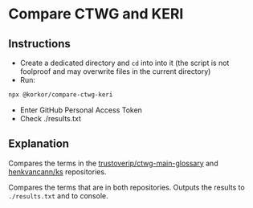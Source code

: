 # Compare CTWG and KERI

## Instructions

- Create a dedicated directory and `cd` into into it (the script is not foolproof and may overwrite files in the current directory)
- Run:

```bash
npx @korkor/compare-ctwg-keri
```

- Enter GitHub Personal Access Token
- Check ./results.txt

## Explanation

Compares the terms in the [trustoverip/ctwg-main-glossary](https://github.com/trustoverip/ctwg-main-glossary/tree/main/spec/terms-definitions) and [henkvancann/ks](https://github.com/henkvancann/ks/tree/main/spec/spec_terms_directory) repositories.

Compares the terms that are in both repositories. Outputs the results to `./results.txt` and to console.